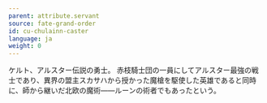 ```yaml
---
parent: attribute.servant
source: fate-grand-order
id: cu-chulainn-caster
language: ja
weight: 0
---
```


ケルト、アルスター伝説の勇士。
赤枝騎士団の一員にしてアルスター最強の戦士であり、異界の盟主スカサハから授かった魔槍を駆使した英雄であると同時に、師から継いだ北欧の魔術――ルーンの術者でもあったという。

